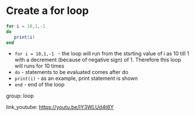 # Create a for loop

```lua
for i = 10,1,-1 
do 
   print(i) 
end
```

- `for i = 10,1,-1 ` - the loop will run from the stsrting value of i as 10 till 1 with a decrement (because of negative sign) of 1. Therefore this loop will runs for 10 times
- `do` - statements to be evaluated comes after do
- `print(i)` - as an example, print statement is shown
- `end` - end of the loop

group: loop


link_youtube: https://youtu.be/IY3WLUd4t8Y
